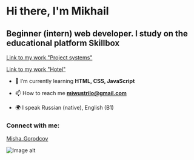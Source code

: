 <h1 align="left">Hi there, I'm Mikhail</h1>
<h2 align="left">Beginner (intern) web developer. I study on the educational platform Skillbox</h2>
<a href="https://Mikhail1509.github.io/Project_system/Эвклид/" target="_blank">Link to my work "Project systems"</a>

<a href="https://mikhail1509.github.io/Hotel/" target="_blank">Link to my work "Hotel"</a>

- 🌱 I’m currently learning **HTML, CSS, JavaScript**

- 📫 How to reach me **miwustrilo@gmail.com**

- 🌍 I speak Russian (native), English (B1)

### Connect with me:

[Misha_Gorodcov](http://t-do.ru/Misha_Gorodcov "Telegram account")

![Image alt](https://github.com/mikhail1509/Project_system/raw/master/Эвклид/img/image.png)
